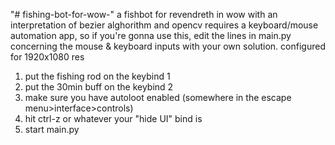 "# fishing-bot-for-wow-" 
a fishbot for revendreth in wow with an interpretation of bezier alghorithm and opencv
requires a keyboard/mouse automation app, so if you're gonna use this, edit the lines in main.py concerning the mouse & keyboard inputs with your own solution.
configured for 1920x1080 res


1. put the fishing rod on the keybind 1
2. put the 30min buff on the keybind 2
3. make sure you have autoloot enabled (somewhere in the escape menu>interface>controls)
4. hit ctrl-z or whatever your "hide UI" bind is
5. start main.py
